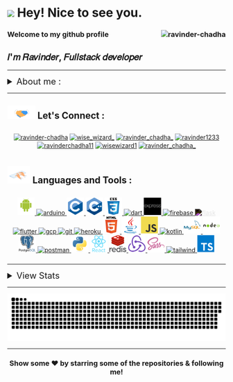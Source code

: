 <h1><img src="https://emojis.slackmojis.com/emojis/images/1531849430/4246/blob-sunglasses.gif?1531849430" width="30"/> Hey! Nice to see you.</h1>

### Welcome to my github profile <img align="right" src="https://komarev.com/ghpvc/?username=ravinder-chadha&label=Profile%20views&color=0e75b6&style=plastic" alt="ravinder-chadha" /> 

## 𝐼'𝑚 𝑅𝑎𝑣𝑖𝑛𝑑𝑒𝑟, 𝐹𝑢𝑙𝑙𝑠𝑡𝑎𝑐𝑘 𝑑𝑒𝑣𝑒𝑙𝑜𝑝𝑒𝑟

---
<details>

<summary style="font-size:20px;"> About me :
</summary>
<summary style="padding:20px;display:flex;flex-direction:row;justify-content:space-between;">
<div align="left">

 👨‍💻 I’m currently working on [institute-website](https://github.com/ravinder-chadha/institute-website)

 🌱 I’m currently learning **Deep Learning**

 🧑‍🤝‍🧑 I’m looking to collaborate on [Bhagavad-Gita-App](https://github.com/gita/Bhagavad-Gita-App)

 🤝 I’m looking for help with **Machine Learning**

 💬 Ask me about **Development and Programming**

 📄 Know about my experiences [@Resume](https://drive.google.com/file/d/1kpw7JCI09RKlfdyWVBW0UytJy23eAnFI/view?usp=sharing)
 
</div>
<img align="right" src="assets/tech.gif" alt="pro_coder_gif" height="200">
</summary>
</details>

---

<h2><a target="_blank">
  <img src="assets/Handshake.gif" height="30px" style="max-width:100%;">
  </a>
  Let's Connect :
</h2>
<p align="center" style="padding:10px;">
<a href="https://linkedin.com/in/ravinder-chadha" target="blank"><img align="center" src="https://raw.githubusercontent.com/rahuldkjain/github-profile-readme-generator/master/src/images/icons/Social/linked-in-alt.svg" alt="ravinder-chadha" height="30" width="40" /></a>
<a href="https://twitter.com/wise_wizard_" target="blank"><img align="center" src="https://raw.githubusercontent.com/rahuldkjain/github-profile-readme-generator/master/src/images/icons/Social/twitter.svg" alt="wise_wizard_" height="30" width="40" /></a>
<a href="https://instagram.com/ravinder_chadha_" target="blank"><img align="center" src="https://raw.githubusercontent.com/rahuldkjain/github-profile-readme-generator/master/src/images/icons/Social/instagram.svg" alt="ravinder_chadha_" height="30" width="40" /></a>
<a href="https://www.codechef.com/users/ravinder1233" target="blank"><img align="center" src="https://cdn.jsdelivr.net/npm/simple-icons@3.1.0/icons/codechef.svg" alt="ravinder1233" height="30" width="40" /></a>
<a href="https://www.hackerrank.com/ravinderchadha11" target="blank"><img align="center" src="https://raw.githubusercontent.com/rahuldkjain/github-profile-readme-generator/master/src/images/icons/Social/hackerrank.svg" alt="ravinderchadha11" height="30" width="40" /></a>
<a href="https://codeforces.com/profile/wisewizard1" target="blank"><img align="center" src="https://cdn.jsdelivr.net/npm/simple-icons@3.0.1/icons/codeforces.svg" alt="wisewizard1" height="30" width="40" /></a>
<a href="https://www.leetcode.com/ravinder_chadha_" target="blank"><img align="center" src="https://raw.githubusercontent.com/rahuldkjain/github-profile-readme-generator/master/src/images/icons/Social/leet-code.svg" alt="ravinder_chadha_" height="30" width="40" /></a>
</p>

<h2><a target="_blank">
  <img src="assets/typing.gif" height="40px" style="max-width:100%;">
  </a>
  Languages and Tools :
</h2>

<p align="center" style="padding:10px;"> <a href="https://developer.android.com" target="_blank"> <img src="https://raw.githubusercontent.com/devicons/devicon/master/icons/android/android-original-wordmark.svg" alt="android" width="40" height="40"/> </a> <a href="https://www.arduino.cc/" target="_blank"> <img src="https://cdn.worldvectorlogo.com/logos/arduino-1.svg" alt="arduino" width="40" height="40"/> </a> <a href="https://www.cprogramming.com/" target="_blank"> <img src="https://raw.githubusercontent.com/devicons/devicon/master/icons/c/c-original.svg" alt="c" width="40" height="40"/> </a> <a href="https://www.w3schools.com/cpp/" target="_blank"> <img src="https://raw.githubusercontent.com/devicons/devicon/master/icons/cplusplus/cplusplus-original.svg" alt="cplusplus" width="40" height="40"/> </a> <a href="https://www.w3schools.com/css/" target="_blank"> <img src="https://raw.githubusercontent.com/devicons/devicon/master/icons/css3/css3-original-wordmark.svg" alt="css3" width="40" height="40"/> </a> <a href="https://dart.dev" target="_blank"> <img src="https://www.vectorlogo.zone/logos/dartlang/dartlang-icon.svg" alt="dart" width="40" height="40"/> </a> <a href="https://expressjs.com" target="_blank"> <img style="filter:invert(1);" src="https://raw.githubusercontent.com/devicons/devicon/master/icons/express/express-original-wordmark.svg" alt="express" width="40" height="40"/> </a> <a href="https://firebase.google.com/" target="_blank"> <img src="https://www.vectorlogo.zone/logos/firebase/firebase-icon.svg" alt="firebase" width="40" height="40"/> </a> <a href="https://flask.palletsprojects.com/" target="_blank"> <img style="filter:invert(1);"src="https://www.vectorlogo.zone/logos/pocoo_flask/pocoo_flask-icon.svg" alt="flask" width="40" height="40"/> </a> <a href="https://flutter.dev" target="_blank"> <img src="https://www.vectorlogo.zone/logos/flutterio/flutterio-icon.svg" alt="flutter" width="40" height="40"/> </a> <a href="https://cloud.google.com" target="_blank"> <img src="https://www.vectorlogo.zone/logos/google_cloud/google_cloud-icon.svg" alt="gcp" width="40" height="40"/> </a> <a href="https://git-scm.com/" target="_blank"> <img src="https://www.vectorlogo.zone/logos/git-scm/git-scm-icon.svg" alt="git" width="40" height="40"/> </a> <a href="https://heroku.com" target="_blank"> <img src="https://www.vectorlogo.zone/logos/heroku/heroku-icon.svg" alt="heroku" width="40" height="40"/> </a> <a href="https://www.w3.org/html/" target="_blank"> <img src="https://raw.githubusercontent.com/devicons/devicon/master/icons/html5/html5-original-wordmark.svg" alt="html5" width="40" height="40"/> </a> <a href="https://www.java.com" target="_blank"> <img src="https://raw.githubusercontent.com/devicons/devicon/master/icons/java/java-original.svg" alt="java" width="40" height="40"/> </a> <a href="https://developer.mozilla.org/en-US/docs/Web/JavaScript" target="_blank"> <img src="https://raw.githubusercontent.com/devicons/devicon/master/icons/javascript/javascript-original.svg" alt="javascript" width="40" height="40"/> </a> <a href="https://kotlinlang.org" target="_blank"> <img src="https://www.vectorlogo.zone/logos/kotlinlang/kotlinlang-icon.svg" alt="kotlin" width="40" height="40"/> </a> <a href="https://www.mysql.com/" target="_blank"> <img src="https://raw.githubusercontent.com/devicons/devicon/master/icons/mysql/mysql-original-wordmark.svg" alt="mysql" width="40" height="40"/> </a> <a href="https://nodejs.org" target="_blank"> <img src="https://raw.githubusercontent.com/devicons/devicon/master/icons/nodejs/nodejs-original-wordmark.svg" alt="nodejs" width="40" height="40"/> </a> <a href="https://www.postgresql.org" target="_blank"> <img src="https://raw.githubusercontent.com/devicons/devicon/master/icons/postgresql/postgresql-original-wordmark.svg" alt="postgresql" width="40" height="40"/> </a> <a href="https://postman.com" target="_blank"> <img src="https://www.vectorlogo.zone/logos/getpostman/getpostman-icon.svg" alt="postman" width="40" height="40"/> </a> <a href="https://www.python.org" target="_blank"> <img src="https://raw.githubusercontent.com/devicons/devicon/master/icons/python/python-original.svg" alt="python" width="40" height="40"/> </a> <a href="https://reactjs.org/" target="_blank"> <img src="https://raw.githubusercontent.com/devicons/devicon/master/icons/react/react-original-wordmark.svg" alt="react" width="40" height="40"/> </a> <a href="https://redis.io" target="_blank"> <img src="https://raw.githubusercontent.com/devicons/devicon/master/icons/redis/redis-original-wordmark.svg" alt="redis" width="40" height="40"/> </a> <a href="https://redux.js.org" target="_blank"> <img src="https://raw.githubusercontent.com/devicons/devicon/master/icons/redux/redux-original.svg" alt="redux" width="40" height="40"/> </a> <a href="https://sass-lang.com" target="_blank"> <img src="https://raw.githubusercontent.com/devicons/devicon/master/icons/sass/sass-original.svg" alt="sass" width="40" height="40"/> </a> <a href="https://tailwindcss.com/" target="_blank"> <img src="https://www.vectorlogo.zone/logos/tailwindcss/tailwindcss-icon.svg" alt="tailwind" width="40" height="40"/> </a> <a href="https://www.typescriptlang.org/" target="_blank"> <img src="https://raw.githubusercontent.com/devicons/devicon/master/icons/typescript/typescript-original.svg" alt="typescript" width="40" height="40"/> </a> </p>

---
<details>   
<summary style="font-size:20px;"> View Stats
</summary>
<p><img align="left" style="padding:5px;" src="https://github-readme-stats.vercel.app/api/top-langs?username=ravinder-chadha&langs_count=8&show_icons=true&theme=dark&locale=en&layout=compact" alt="ravinder-chadha" /></p>

<p>&nbsp;&nbsp;<img align="right" style="padding:2px;" src="https://github-readme-streak-stats.herokuapp.com/?user=ravinder-chadha&theme=dark" alt="ravinder-chadha" /></p>

<p align="center" ><img style="padding: 10px;" style="padding:10px;" src="https://github-profile-trophy.vercel.app/?username=ravinder-chadha&theme=darkhub&row=1&column=5" alt="ravinder-chadha" /> </p>

</details>

---

![Snake animation](https://raw.githubusercontent.com/ravinder-chadha/ravinder-chadha/output/github-contribution-grid-snake.svg)

---

<div align="center">

### Show some ❤️ by starring some of the repositories & following me!

</div>